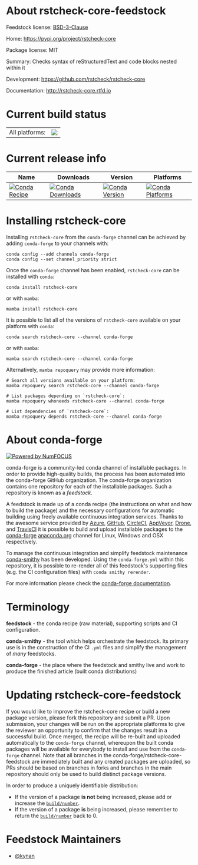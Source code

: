 About rstcheck-core-feedstock
=============================

Feedstock license: [BSD-3-Clause](https://github.com/conda-forge/rstcheck-core-feedstock/blob/main/LICENSE.txt)

Home: https://pypi.org/project/rstcheck-core

Package license: MIT

Summary: Checks syntax of reStructuredText and code blocks nested within it

Development: https://github.com/rstcheck/rstcheck-core

Documentation: http://rstcheck-core.rtfd.io

Current build status
====================


<table><tr><td>All platforms:</td>
    <td>
      <a href="https://dev.azure.com/conda-forge/feedstock-builds/_build/latest?definitionId=16761&branchName=main">
        <img src="https://dev.azure.com/conda-forge/feedstock-builds/_apis/build/status/rstcheck-core-feedstock?branchName=main">
      </a>
    </td>
  </tr>
</table>

Current release info
====================

| Name | Downloads | Version | Platforms |
| --- | --- | --- | --- |
| [![Conda Recipe](https://img.shields.io/badge/recipe-rstcheck--core-green.svg)](https://anaconda.org/conda-forge/rstcheck-core) | [![Conda Downloads](https://img.shields.io/conda/dn/conda-forge/rstcheck-core.svg)](https://anaconda.org/conda-forge/rstcheck-core) | [![Conda Version](https://img.shields.io/conda/vn/conda-forge/rstcheck-core.svg)](https://anaconda.org/conda-forge/rstcheck-core) | [![Conda Platforms](https://img.shields.io/conda/pn/conda-forge/rstcheck-core.svg)](https://anaconda.org/conda-forge/rstcheck-core) |

Installing rstcheck-core
========================

Installing `rstcheck-core` from the `conda-forge` channel can be achieved by adding `conda-forge` to your channels with:

```
conda config --add channels conda-forge
conda config --set channel_priority strict
```

Once the `conda-forge` channel has been enabled, `rstcheck-core` can be installed with `conda`:

```
conda install rstcheck-core
```

or with `mamba`:

```
mamba install rstcheck-core
```

It is possible to list all of the versions of `rstcheck-core` available on your platform with `conda`:

```
conda search rstcheck-core --channel conda-forge
```

or with `mamba`:

```
mamba search rstcheck-core --channel conda-forge
```

Alternatively, `mamba repoquery` may provide more information:

```
# Search all versions available on your platform:
mamba repoquery search rstcheck-core --channel conda-forge

# List packages depending on `rstcheck-core`:
mamba repoquery whoneeds rstcheck-core --channel conda-forge

# List dependencies of `rstcheck-core`:
mamba repoquery depends rstcheck-core --channel conda-forge
```


About conda-forge
=================

[![Powered by
NumFOCUS](https://img.shields.io/badge/powered%20by-NumFOCUS-orange.svg?style=flat&colorA=E1523D&colorB=007D8A)](https://numfocus.org)

conda-forge is a community-led conda channel of installable packages.
In order to provide high-quality builds, the process has been automated into the
conda-forge GitHub organization. The conda-forge organization contains one repository
for each of the installable packages. Such a repository is known as a *feedstock*.

A feedstock is made up of a conda recipe (the instructions on what and how to build
the package) and the necessary configurations for automatic building using freely
available continuous integration services. Thanks to the awesome service provided by
[Azure](https://azure.microsoft.com/en-us/services/devops/), [GitHub](https://github.com/),
[CircleCI](https://circleci.com/), [AppVeyor](https://www.appveyor.com/),
[Drone](https://cloud.drone.io/welcome), and [TravisCI](https://travis-ci.com/)
it is possible to build and upload installable packages to the
[conda-forge](https://anaconda.org/conda-forge) [anaconda.org](https://anaconda.org/)
channel for Linux, Windows and OSX respectively.

To manage the continuous integration and simplify feedstock maintenance
[conda-smithy](https://github.com/conda-forge/conda-smithy) has been developed.
Using the ``conda-forge.yml`` within this repository, it is possible to re-render all of
this feedstock's supporting files (e.g. the CI configuration files) with ``conda smithy rerender``.

For more information please check the [conda-forge documentation](https://conda-forge.org/docs/).

Terminology
===========

**feedstock** - the conda recipe (raw material), supporting scripts and CI configuration.

**conda-smithy** - the tool which helps orchestrate the feedstock.
                   Its primary use is in the construction of the CI ``.yml`` files
                   and simplify the management of *many* feedstocks.

**conda-forge** - the place where the feedstock and smithy live and work to
                  produce the finished article (built conda distributions)


Updating rstcheck-core-feedstock
================================

If you would like to improve the rstcheck-core recipe or build a new
package version, please fork this repository and submit a PR. Upon submission,
your changes will be run on the appropriate platforms to give the reviewer an
opportunity to confirm that the changes result in a successful build. Once
merged, the recipe will be re-built and uploaded automatically to the
`conda-forge` channel, whereupon the built conda packages will be available for
everybody to install and use from the `conda-forge` channel.
Note that all branches in the conda-forge/rstcheck-core-feedstock are
immediately built and any created packages are uploaded, so PRs should be based
on branches in forks and branches in the main repository should only be used to
build distinct package versions.

In order to produce a uniquely identifiable distribution:
 * If the version of a package **is not** being increased, please add or increase
   the [``build/number``](https://docs.conda.io/projects/conda-build/en/latest/resources/define-metadata.html#build-number-and-string).
 * If the version of a package **is** being increased, please remember to return
   the [``build/number``](https://docs.conda.io/projects/conda-build/en/latest/resources/define-metadata.html#build-number-and-string)
   back to 0.

Feedstock Maintainers
=====================

* [@kynan](https://github.com/kynan/)


